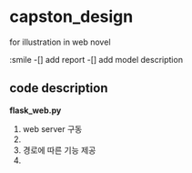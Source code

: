 # capston_design
for illustration in web novel

:smile
-[] add report 
-[] add model description
## code description

**flask_web.py**

1. web server 구동
2. 
3. 경로에 따른 기능 제공
4. 
